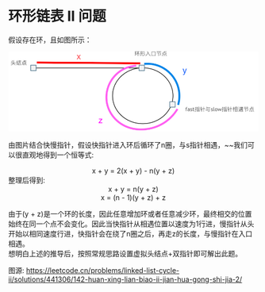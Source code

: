 # 环形链表 II 问题

假设存在环，且如图所示： 

![img.png](img.png)  

由图片结合快慢指针，假设快指针进入环后循环了n圈，与s指针相遇，~~我们可以很直观地得到一个恒等式:  
<center>x + y = 2(x + y) - n(y + z)</center>
整理后得到: 
<center>x + y = n(y + z)</center>
<center>x = (n - 1)(y + z) + z</center>

由于(y + z)是一个环的长度，因此任意增加环或者任意减少环，最终相交的位置始终在同一个点不会变化。因此当快指针从相遇位置以速度为1行进，慢指针从头开始以相同速度行进，快指针会在绕了n圈之后，再走z的长度，与慢指针在入口相遇。   
想明白上述的推导后，按照常规思路设置虚拟头结点+双指针即可解出此题。

图源: https://leetcode.cn/problems/linked-list-cycle-ii/solutions/441306/142-huan-xing-lian-biao-ii-jian-hua-gong-shi-jia-2/